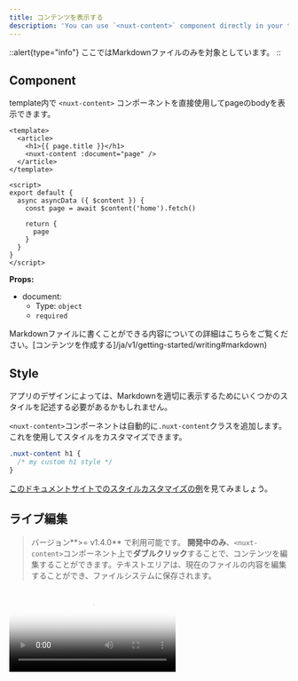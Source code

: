 ```yaml
---
title: コンテンツを表示する
description: 'You can use `<nuxt-content>` component directly in your template to display your Markdown.'
---
```


::alert{type="info"}
ここではMarkdownファイルのみを対象としています。
::

## Component

template内で `<nuxt-content>` コンポーネントを直接使用してpageのbodyを表示できます。

```vue
<template>
  <article>
    <h1>{{ page.title }}</h1>
    <nuxt-content :document="page" />
  </article>
</template>

<script>
export default {
  async asyncData ({ $content }) {
    const page = await $content('home').fetch()

    return {
      page
    }
  }
}
</script>
```


**Props:**
- document:
  - Type: `object`
  - `required`

Markdownファイルに書くことができる内容についての詳細はこちらをご覧ください。[コンテンツを作成する]/ja/v1/getting-started/writing#markdown)

## Style

アプリのデザインによっては、Markdownを適切に表示するためにいくつかのスタイルを記述する必要があるかもしれません。

`<nuxt-content>`コンポーネントは自動的に`.nuxt-content`クラスを追加します。これを使用してスタイルをカスタマイズできます。

```css
.nuxt-content h1 {
  /* my custom h1 style */
}
```

[このドキュメントサイトでのスタイルカスタマイズの例](https://github.com/nuxt/content/blob/master/docs/pages/_slug.vue)を見てみましょう。

## ライブ編集

> バージョン**>= v1.4.0** で利用可能です。
**開発中のみ**、`<nuxt-content>`コンポーネント上で**ダブルクリック**することで、コンテンツを編集することができます。テキストエリアは、現在のファイルの内容を編集することができ、ファイルシステムに保存されます。

<video poster="https://res.cloudinary.com/nuxt/video/upload/v1588091670/nuxt-content-ui_otfj5y.jpg" loop playsinline controls>
  <source src="https://res.cloudinary.com/nuxt/video/upload/v1588091670/nuxt-content-ui_otfj5y.webm" type="video/webm" />
  <source src="https://res.cloudinary.com/nuxt/video/upload/v1592314331/nuxt-content-ui_otfj5y.mp4" type="video/mp4" />
  <source src="https://res.cloudinary.com/nuxt/video/upload/v1588091670/nuxt-content-ui_otfj5y.ogv" type="video/ogg" />
</video>
